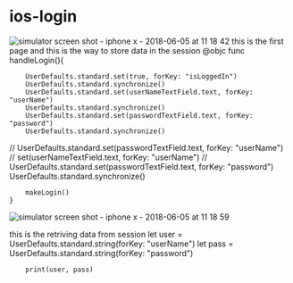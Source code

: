 # ios-login
![simulator screen shot - iphone x - 2018-06-05 at 11 18 42](https://user-images.githubusercontent.com/39940314/40958753-0ea24464-68b8-11e8-8129-9eb8828e5f6d.png)
this is the first page and  this is the way to store data in the session
 @objc func handleLogin(){
        
        UserDefaults.standard.set(true, forKey: "isLoggedIn")
        UserDefaults.standard.synchronize()
        UserDefaults.standard.set(userNameTextField.text, forKey: "userName")
        UserDefaults.standard.synchronize()
        UserDefaults.standard.set(passwordTextField.text, forKey: "password")
        UserDefaults.standard.synchronize()
//        UserDefaults.standard.set(passwordTextField.text, forKey: "userName")
//        set(userNameTextField.text, forKey: "userName")
//        UserDefaults.standard.set(passwordTextField.text, forKey: "password")
        UserDefaults.standard.synchronize()
        
        makeLogin()
    }
    

![simulator screen shot - iphone x - 2018-06-05 at 11 18 59](https://user-images.githubusercontent.com/39940314/40958760-13fe88c8-68b8-11e8-99e6-ccd309476708.png)

 this is the retriving data from session
        let user = UserDefaults.standard.string(forKey: "userName")
        let pass = UserDefaults.standard.string(forKey: "password")
        
        print(user, pass)
